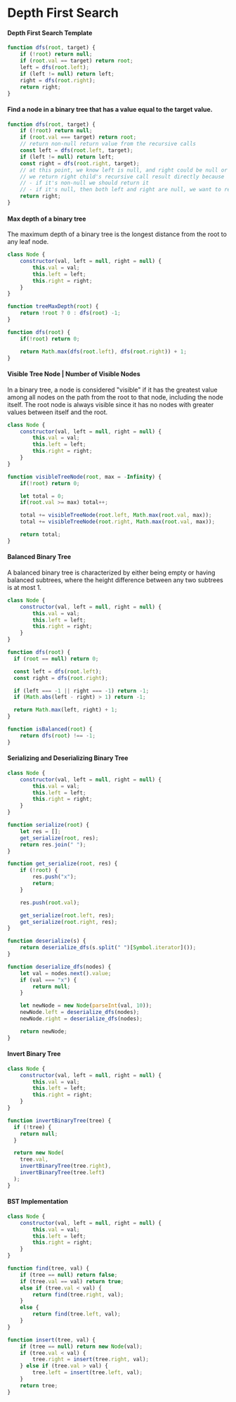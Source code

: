 # Depth First Search

#### Depth First Search Template
```js
function dfs(root, target) {
    if (!root) return null;
    if (root.val == target) return root;
    left = dfs(root.left);
    if (left != null) return left;
    right = dfs(root.right);
    return right;
}
```

#### Find a node in a binary tree that has a value equal to the target value.
```js
function dfs(root, target) {
    if (!root) return null;
    if (root.val === target) return root;
    // return non-null return value from the recursive calls
    const left = dfs(root.left, target);
    if (left != null) return left;
    const right = dfs(root.right, target);
    // at this point, we know left is null, and right could be null or non-null
    // we return right child's recursive call result directly because
    // - if it's non-null we should return it
    // - if it's null, then both left and right are null, we want to return null
    return right;
}
```

#### Max depth of a binary tree
The maximum depth of a binary tree is the longest distance from the root to any leaf node.
```js
class Node {
    constructor(val, left = null, right = null) {
        this.val = val;
        this.left = left;
        this.right = right;
    }
}

function treeMaxDepth(root) {
    return !root ? 0 : dfs(root) -1;
}

function dfs(root) {
    if(!root) return 0;

    return Math.max(dfs(root.left), dfs(root.right)) + 1;
}
```

#### Visible Tree Node | Number of Visible Nodes
In a binary tree, a node is considered "visible" if it has the greatest value among all nodes on the path from the root to that node, including the node itself. The root node is always visible since it has no nodes with greater values between itself and the root.
```js
class Node {
    constructor(val, left = null, right = null) {
        this.val = val;
        this.left = left;
        this.right = right;
    }
}

function visibleTreeNode(root, max = -Infinity) {
    if(!root) return 0;

    let total = 0;
    if(root.val >= max) total++;

    total += visibleTreeNode(root.left, Math.max(root.val, max));
    total += visibleTreeNode(root.right, Math.max(root.val, max));

    return total;
}
```

#### Balanced Binary Tree
A balanced binary tree is characterized by either being empty or having balanced subtrees, where the height difference between any two subtrees is at most 1.
```js
class Node {
    constructor(val, left = null, right = null) {
        this.val = val;
        this.left = left;
        this.right = right;
    }
}

function dfs(root) {
  if (root == null) return 0;

  const left = dfs(root.left);
  const right = dfs(root.right);

  if (left === -1 || right === -1) return -1;
  if (Math.abs(left - right) > 1) return -1;

  return Math.max(left, right) + 1;
}

function isBalanced(root) {
    return dfs(root) !== -1;
}
```

#### Serializing and Deserializing Binary Tree
```js
class Node {
    constructor(val, left = null, right = null) {
        this.val = val;
        this.left = left;
        this.right = right;
    }
}
```


```js
function serialize(root) {
    let res = [];
    get_serialize(root, res);
    return res.join(" ");
}

function get_serialize(root, res) {
    if (!root) {
        res.push("x");
        return;
    }

    res.push(root.val);

    get_serialize(root.left, res);
    get_serialize(root.right, res);
}
```

```js
function deserialize(s) {
    return deserialize_dfs(s.split(" ")[Symbol.iterator]());
}

function deserialize_dfs(nodes) {
    let val = nodes.next().value;
    if (val === "x") {
        return null;
    }

    let newNode = new Node(parseInt(val, 10));
    newNode.left = deserialize_dfs(nodes);
    newNode.right = deserialize_dfs(nodes);

    return newNode;
}
```

#### Invert Binary Tree
```js
class Node {
    constructor(val, left = null, right = null) {
        this.val = val;
        this.left = left;
        this.right = right;
    }
}

function invertBinaryTree(tree) {
  if (!tree) {
    return null;
  }

  return new Node(
    tree.val,
    invertBinaryTree(tree.right),
    invertBinaryTree(tree.left)
  );
}
```

#### BST Implementation
```js
class Node {
    constructor(val, left = null, right = null) {
        this.val = val;
        this.left = left;
        this.right = right;
    }
}

function find(tree, val) {
    if (tree == null) return false;
    if (tree.val == val) return true;
    else if (tree.val < val) {
        return find(tree.right, val);
    }
    else {
        return find(tree.left, val);
    }
}

function insert(tree, val) {
    if (tree == null) return new Node(val);
    if (tree.val < val) {
        tree.right = insert(tree.right, val);
    } else if (tree.val > val) {
        tree.left = insert(tree.left, val);
    }
    return tree;
}
```